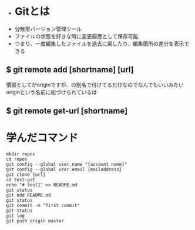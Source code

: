 
- # Gitとは
- 分散型バージョン管理ツール
- ファイルの状態を好きな時に変更履歴として保存可能
- つまり、一度編集したファイルを過去に戻したり、編集箇所の差分を表示できる

## $ git remote add [shortname] [url]
慣習として<shortname>がoriginですが、<url>の別名で付けてるだけなのでなんでもいいみたい
originという名前に紐づけられている<url>は
## $ git remote get-url [shortname]

# 学んだコマンド
```
mkdir repos
cd repos
git config --global user.name "{account name}"
git config --global user.email {mailaddress}
git clone {url}
cd test-git
echo "# test1" >> README.md
git status
git add README.md
git status
git commit -m "first commit"
git status
git log
git push origin master
```
